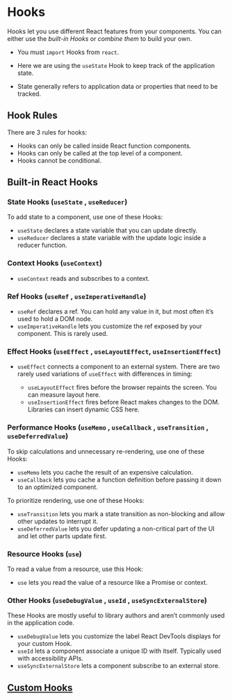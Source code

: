 # Hooks
Hooks let you use different React features from your components. You can either use the *built-in Hooks* or *combine them* to build your own. 

- You must `import` Hooks from `react`.

- Here we are using the `useState` Hook to keep track of the application state.

- State generally refers to application data or properties that need to be tracked.

## Hook Rules
There are 3 rules for hooks:

- Hooks can only be called inside React function components.
- Hooks can only be called at the top level of a component.
- Hooks cannot be conditional.

## Built-in React Hooks

### State Hooks (`useState` , `useReducer`)
To add state to a component, use one of these Hooks:

* `useState` declares a state variable that you can update directly.
* `useReducer` declares a state variable with the update logic inside a reducer function.

### Context Hooks (`useContext`)
* `useContext` reads and subscribes to a context.

### Ref Hooks (`useRef` , `useImperativeHandle`)
* `useRef` declares a ref. You can hold any value in it, but most often it’s used to hold a DOM node.
* `useImperativeHandle` lets you customize the ref exposed by your component. This is rarely used.

### Effect Hooks (`useEffect` , `useLayoutEffect`, `useInsertionEffect`)
* `useEffect` connects a component to an external system.
There are two rarely used variations of `useEffect` with differences in timing:

  - `useLayoutEffect` fires before the browser repaints the screen. You can measure layout here.
  - `useInsertionEffect` fires before React makes changes to the DOM. Libraries can insert dynamic CSS here.

### Performance Hooks (`useMemo` , `useCallback` , `useTransition` , `useDeferredValue`)
To skip calculations and unnecessary re-rendering, use one of these Hooks:

* `useMemo` lets you cache the result of an expensive calculation.
* `useCallback` lets you cache a function definition before passing it down to an optimized component.

To prioritize rendering, use one of these Hooks:

* `useTransition` lets you mark a state transition as non-blocking and allow other updates to interrupt it.
* `useDeferredValue` lets you defer updating a non-critical part of the UI and let other parts update first.

### Resource Hooks (`use`)
To read a value from a resource, use this Hook:

* `use` lets you read the value of a resource like a Promise or context.

### Other Hooks (`useDebugValue` ,  `useId` , `useSyncExternalStore`)
These Hooks are mostly useful to library authors and aren’t commonly used in the application code.

* `useDebugValue` lets you customize the label React DevTools displays for your custom Hook.
* `useId` lets a component associate a unique ID with itself. Typically used with accessibility APIs.
* `useSyncExternalStore` lets a component subscribe to an external store.

## [Custom Hooks](https://react.dev/learn/reusing-logic-with-custom-hooks#extracting-your-own-custom-hook-from-a-component)